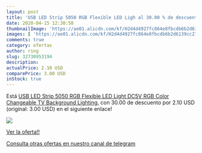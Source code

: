 ```yaml
---
layout: post
title: 'USB LED Strip 5050 RGB Flexible LED Ligh al 30.00 % de descuento'
date: 2020-04-15 12:30:58
thumbnailImage: 'https://ae01.alicdn.com/kf/H2d4d4927fc864e8fbcdb6b2d6139cc27O/USB-LED-Strip-5050-RGB-Flexible-LED-Light-DC5V-RGB-Color-Changeable-TV-Background-Lighting-.jpg_350x350._SL200_.jpg'
images: [ 'https://ae01.alicdn.com/kf/H2d4d4927fc864e8fbcdb6b2d6139cc27O/USB-LED-Strip-5050-RGB-Flexible-LED-Light-DC5V-RGB-Color-Changeable-TV-Background-Lighting-.jpg_350x350._SL200_.jpg' ]
comments: true
category: ofertas
author: ring
slug: 32730953194
description:
actualPrice: 2.10 USD
comparePrice: 3.00 USD
inStock: true
---
```


Está [USB LED Strip 5050 RGB Flexible LED Light DC5V RGB Color Changeable TV Background Lighting.](https://www.amazon.com/dp/32730953194/?tag=redken08-20) con 30.00 de descuento por 2.10 USD (original: 3.00 USD) en el siguiente enlace!

[![](https://ae01.alicdn.com/kf/H2d4d4927fc864e8fbcdb6b2d6139cc27O/USB-LED-Strip-5050-RGB-Flexible-LED-Light-DC5V-RGB-Color-Changeable-TV-Background-Lighting-.jpg_350x350._SL200_.jpg)](https://www.amazon.com/dp/32730953194/?tag=redken08-20)

[Ver la oferta!!](https://www.amazon.com/dp/32730953194/?tag=redken08-20)

[Consulta otras ofertas en nuestro canal de telegram](https://t.me/s/ofertas25)
